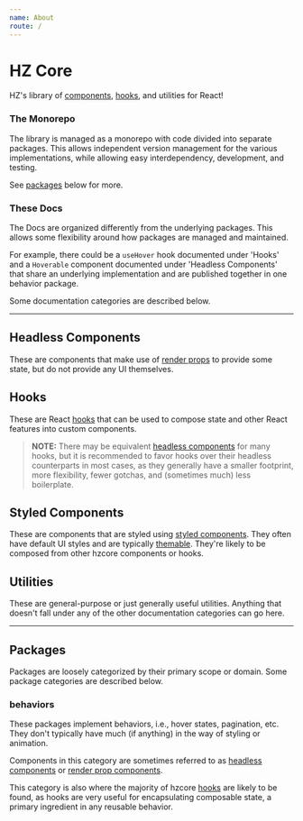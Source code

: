 ```yaml
---
name: About
route: /
---
```


# HZ Core

HZ's library of [components], [hooks], and utilities for React!

### The Monorepo

The library is managed as a monorepo with code divided into separate packages.
This allows independent version management for the various implementations,
while allowing easy interdependency, development, and testing.

See [packages](#packages) below for more.

### These Docs

The Docs are organized differently from the underlying packages.
This allows some flexibility around how packages are managed and maintained.

For example, there could be a `useHover` hook documented under 'Hooks' and a
`Hoverable` component documented under 'Headless Components' that share an
underlying implementation and are published together in one behavior package.

Some documentation categories are described below.

---

## Headless Components

These are components that make use of [render props] to provide some state,
but do not provide any UI themselves.

## Hooks

These are React [hooks] that can be used to compose state and other React
features into custom components.

> **NOTE:**
> There may be equivalent [headless components] for many hooks, but it is
> recommended to favor hooks over their headless counterparts in most cases,
> as they generally have a smaller footprint, more flexibility, fewer gotchas,
> and (sometimes much) less boilerplate.

## Styled Components

These are components that are styled using [styled components].
They often have default UI styles and are typically [themable].
They're likely to be composed from other hzcore components or hooks.

## Utilities

These are general-purpose or just generally useful utilities.
Anything that doesn't fall under any of the other documentation
categories can go here.

---

## Packages

Packages are loosely categorized by their primary scope or domain.
Some package categories are described below.

### behaviors

These packages implement behaviors, i.e., hover states, pagination, etc.
They don't typically have much (if anything) in the way of styling or animation.

Components in this category are sometimes referred to as [headless components]
or [render prop components].

This category is also where the majority of hzcore [hooks] are likely
to be found, as hooks are very useful for encapsulating composable state,
a primary ingredient in any reusable behavior.

[components]: https://reactjs.org/docs/components-and-props.html
[hooks]: https://reactjs.org/docs/hooks-intro.html
[headless components]: https://medium.com/merrickchristensen/headless-user-interface-components-565b0c0f2e18
[render prop components]: https://cdb.reacttraining.com/use-a-render-prop-50de598f11ce
[render props]: https://cdb.reacttraining.com/use-a-render-prop-50de598f11ce
[styled components]: https://www.styled-components.com
[themable]: https://www.styled-components.com/docs/advanced#theming
